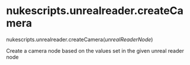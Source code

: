 # nukescripts.unrealreader.createCamera
nukescripts.unrealreader.createCamera(_unrealReaderNode_)

Create a camera node based on the values set in the given unreal reader node